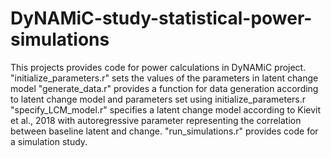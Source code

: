 # DyNAMiC-study-statistical-power-simulations
This projects provides code for power calculations in DyNAMiC project.
"initialize_parameters.r" sets the values of the parameters in latent change model
"generate_data.r" provides a function for data generation according to latent change model and parameters set using initialize_parameters.r
"specify_LCM_model.r" specifies a latent change model according to Kievit et al., 2018 with autoregressive parameter representing the correlation between baseline latent and change.
"run_simulations.r" provides code for a simulation study.
